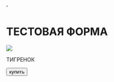 <html>
<head>
    <meta charset="UTF-8">'
    <meta name="viewport"
          content="width=device-width, user-scalable=no, initial-scale=1.0, maximum-scale=1.0, minimum-scale=1.">
    <title>Моя тестовая страница</title>
</head>
<body>
    <div id="main">
        <h1>ТЕСТОВАЯ ФОРМА</h1>
        <img src="https://freepngimg.com/thumb/tiger/11-2-tiger-png-image.png">
        <p>ТИГРЕНОК</p>
        <button id="buy">купить</button>
    </div>
</body>
</html>
